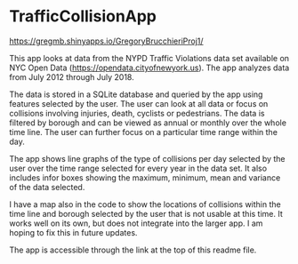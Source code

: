 # TrafficCollisionApp

https://gregmb.shinyapps.io/GregoryBrucchieriProj1/

This app looks at data from the NYPD Traffic Violations data set available on NYC Open Data (https://opendata.cityofnewyork.us). The app analyzes data from July 2012 through July 2018.

The data is stored in a SQLite database and queried by the app using features selected by the user. The user can look at all data or focus on collisions involving injuries, death, cyclists or pedestrians. The data is filtered by borough and can be viewed as annual or monthly over the whole time line. The user can further focus on a particular time range within the day.

The app shows line graphs of the type of collisions per day selected by the user over the time range selected for every year in the data set. It also includes infor boxes showing the maximum, minimum, mean and variance of the data selected.

I have a map also in the code to show the locations of collisions within the time line and borough selected by the user that is not usable at this time. It works well on its own, but does not integrate into the larger app. I am hoping to fix this in future updates.

The app is accessible through the link at the top of this readme file.

